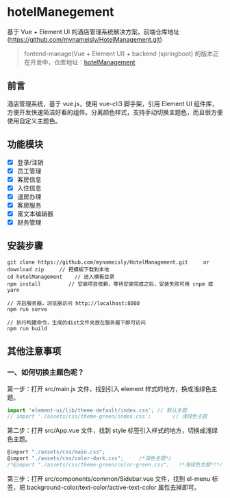 # hotelManegement

基于 Vue + Element UI 的酒店管理系统解决方案。前端仓库地址(https://github.com/mynameisly/HotelManagement.git)

> fontend-manage(Vue + Element UI) + backend (springboot) 的版本正在开发中，仓库地址：[hotelManagement](http://120.24.186.190/XXX)

## 前言

酒店管理系统，基于 vue.js，使用 vue-cli3 脚手架，引用 Element UI 组件库，方便开发快速简洁好看的组件。分离颜色样式，支持手动切换主题色，而且很方便使用自定义主题色。

## 功能模块

-   [x] 登录/注销
-   [x] 员工管理
-   [x] 客房信息
-   [x] 入住信息
-   [x] 退房办理
-   [x] 客房服务
-   [x] 富文本编辑器
-   [x] 财务管理

## 安装步骤

```
git clone https://github.com/mynameisly/HotelManagement.git     or download zip     // 把模板下载到本地
cd hotelManagement    // 进入模板目录
npm install         // 安装项目依赖，等待安装完成之后，安装失败可用 cnpm 或 yarn

// 开启服务器，浏览器访问 http://localhost:8080
npm run serve

// 执行构建命令，生成的dist文件夹放在服务器下即可访问
npm run build
```

## 其他注意事项

### 一、如何切换主题色呢？

第一步：打开 src/main.js 文件，找到引入 element 样式的地方，换成浅绿色主题。

```javascript
import 'element-ui/lib/theme-default/index.css'; // 默认主题
// import './assets/css/theme-green/index.css';       // 浅绿色主题
```

第二步：打开 src/App.vue 文件，找到 style 标签引入样式的地方，切换成浅绿色主题。

```javascript
@import "./assets/css/main.css";
@import "./assets/css/color-dark.css";     /*深色主题*/
/*@import "./assets/css/theme-green/color-green.css";   !*浅绿色主题*!*/
```

第三步：打开 src/components/common/Sidebar.vue 文件，找到 el-menu 标签，把 background-color/text-color/active-text-color 属性去掉即可。

